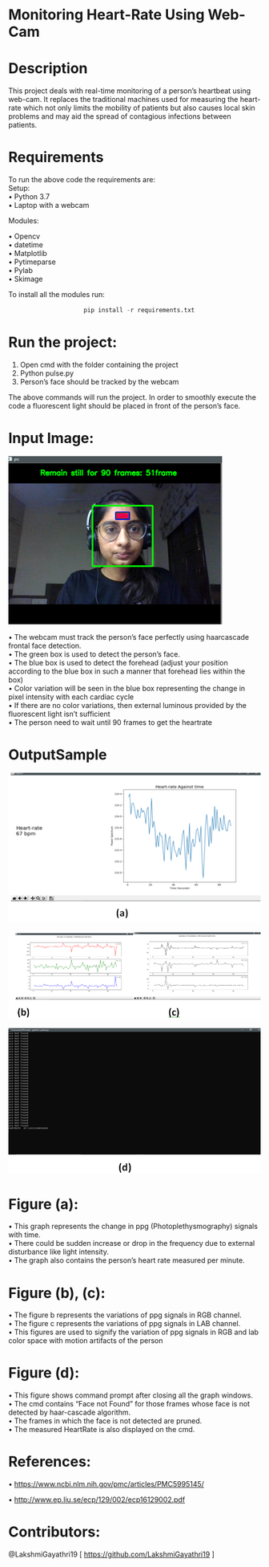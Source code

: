 # Monitoring Heart-Rate Using Web-Cam

# Description  
  
This project deals with real-time monitoring of a person’s heartbeat using web-cam. It replaces the traditional machines used for measuring the heart-rate which not only limits the mobility of patients but also causes local skin problems and may aid the spread of contagious infections between patients.

# Requirements  
  
To run the above code the requirements are:  
Setup:  
   • Python 3.7  
   • Laptop with a webcam  
     
Modules:  
  
• Opencv  
• datetime        
• Matplotlib    
• Pytimeparse    
• Pylab  
• Skimage     
   
To install all the modules run:  
  
```python 
                     pip install -r requirements.txt  
```    
  
# Run the project:

  1. Open cmd with the folder containing the project
  2. Python pulse.py
  3. Person’s face should be tracked by the webcam
  
The above commands will run the project. In order to smoothly execute the code a fluorescent light should be placed in front of the person’s face.

# Input Image:    
   ![(a)](https://github.com/Swathi-Guptha/Hb/blob/master/FaceDetection.png?raw=true)  
   
• The webcam must track the person’s face perfectly using haarcascade frontal face detection.  
• The green box is used to detect the person’s face.  
• The blue box is used to detect the forehead (adjust your position according to the blue box in such a manner that forehead lies within the box)  
• Color variation will be seen in the blue box representing the change in pixel intensity with each cardiac cycle  
• If there are no color variations, then external luminous provided by the fluorescent light isn’t sufficient  
• The person need to wait until 90 frames to get the heartrate  
  
# OutputSample  

![(a)](https://github.com/Swathi-Guptha/Hb/blob/master/HeartRateGraph.png)   
   
![(b)](https://github.com/Swathi-Guptha/Hb/blob/master/RGBCIE.png)  
  
![(d)](https://github.com/Swathi-Guptha/Hb/blob/master/Terminal.png)
  
# Figure (a):    
• This graph represents the change in ppg (Photoplethysmography) signals with time.  
• There could be sudden increase or drop in the frequency due to external disturbance like light intensity.  
• The graph also contains the person’s heart rate measured per minute.  
  
# Figure (b), (c):  
• The figure b represents the variations of ppg signals in RGB channel.    
• The figure c represents the variations of ppg signals in LAB channel.    
• This figures are used to signify the variation of ppg signals in RGB and lab color space with motion artifacts of the person  
  
# Figure (d):    
• This figure shows command prompt after closing all the graph windows.  
• The cmd contains “Face not Found” for those frames whose face is not detected by haar-cascade algorithm.  
• The frames in which the face is not detected are pruned.    
• The measured HeartRate is also displayed on the cmd.  

# References:   
• https://www.ncbi.nlm.nih.gov/pmc/articles/PMC5995145/

• http://www.ep.liu.se/ecp/129/002/ecp16129002.pdf  
  
# Contributors:  
   @LakshmiGayathri19 [ https://github.com/LakshmiGayathri19 ]


